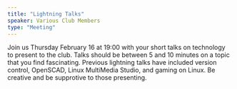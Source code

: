 ```yaml
---
title: "Lightning Talks"
speaker: Various Club Members
type: "Meeting"
---
```


Join us Thursday February 16 at 19:00 with your short talks on technology to present to the club. Talks should be between 5 and 10 minutes on a topic that you find fascinating. Previous lightning talks have included version control, OpenSCAD, Linux MultiMedia Studio, and gaming on Linux. Be creative and be supprotive to those presenting.
